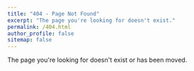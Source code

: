 ```yaml
---
title: "404 - Page Not Found"
excerpt: "The page you're looking for doesn't exist."
permalink: /404.html
author_profile: false
sitemap: false
---
```


The page you're looking for doesn't exist or has been moved.

